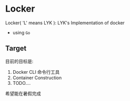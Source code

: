 # Locker

Locker( 'L' means LYK ): LYK's Implementation of docker

* using `Go`

## Target

目前的目标是:

1. Docker CLI 命令行工具
2. Container Construction
3. TODO....

希望能在暑假完成